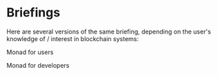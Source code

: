# Briefings

Here are several versions of the same briefing, depending on the user's knowledge of / interest in blockchain systems:

Monad for users

Monad for developers